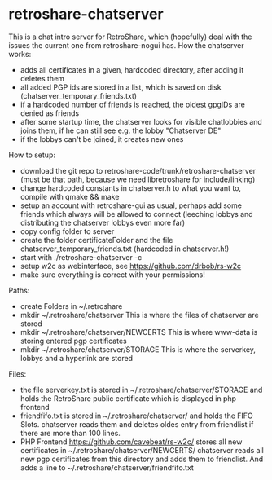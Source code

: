 retroshare-chatserver
=====================
This is a chat intro server for RetroShare, which (hopefully) deal with
the issues the current one from retroshare-nogui has.
How the chatserver works:
- adds all certificates in a given, hardcoded directory, after adding it 
  deletes them
- all added PGP ids are stored in a list, which is saved on disk 
  (chatserver_temporary_friends.txt)
- if a hardcoded number of friends is reached, the oldest gpgIDs are denied
  as friends
- after some startup time, the chatserver looks for visible chatlobbies and
  joins them, if he can still see e.g. the lobby "Chatserver DE"
- if the lobbys can't be joined, it creates new ones

How to setup:
- download the git repo to retroshare-code/trunk/retroshare-chatserver
  (must be that path, because we need libretroshare for include/linking)
- change hardcoded constants in chatserver.h to what you want to, compile
  with qmake && make
- setup an account with retroshare-gui as usual, perhaps add some friends 
  which always will be allowed to connect (leeching lobbys and distributing 
  the chatserver lobbys even more far)
- copy config folder to server
- create the folder certificateFolder and the file chatserver_temporary_friends.txt
  (hardcoded in chatserver.h!)
- start with ./retroshare-chatserver -c <configfolder>
- setup w2c as webinterface, see https://github.com/drbob/rs-w2c
- make sure everything is correct with your permissions!

Paths:
- create Folders in ~/.retroshare
-  mkdir ~/.retroshare/chatserver This is where the files of chatserver are stored
-  mkdir ~/.retroshare/chatserver/NEWCERTS This is where www-data is storing entered pgp certificates
-  mkdir ~/.retroshare/chatserver/STORAGE This is where the serverkey, lobbys and a hyperlink are stored

Files: 
- the file serverkey.txt is stored in ~/.retroshare/chatserver/STORAGE and holds the RetroShare public certificate which is displayed in php frontend
- friendfifo.txt is stored in ~/.retroshare/chatserver/ and holds the FIFO Slots. chatserver reads them and deletes oldes entry from friendlist if there are more than 100 lines. 
- PHP Frontend https://github.com/cavebeat/rs-w2c/ stores all new certificates in ~/.retroshare/chatserver/NEWCERTS/
  chatserver reads all new pgp certificates from this directory and adds them to friendlist. And adds a line to ~/.retroshare/chatserver/friendfifo.txt
